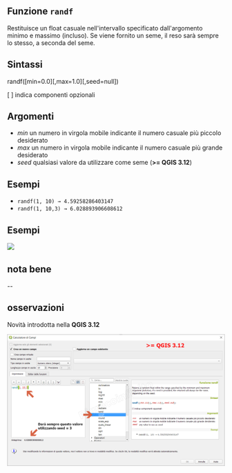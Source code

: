 ## Funzione `randf`

Restituisce un float casuale nell'intervallo specificato dall'argomento minimo e massimo (incluso). Se viene fornito un seme, il reso sarà sempre lo stesso, a seconda del seme.

## Sintassi

randf([min=0.0][,max=1.0][,seed=null])

[ ] indica componenti opzionali

## Argomenti

* _min_ un numero in virgola mobile indicante il numero casuale più piccolo desiderato
* _max_ un numero in virgola mobile indicante il numero casuale più grande desiderato
* _seed_ qualsiasi valore da utilizzare come seme (**>= QGIS 3.12**)

## Esempi

* `randf(1, 10) → 4.59258286403147`
* `randf(1, 10,3) → 6.028893906608612`

## Esempi

![](/img/matematica/randf/randf1.png)

## nota bene

--

## osservazioni

Novità introdotta nella **QGIS 3.12**

![](/img/matematica/randf/randf2.png)